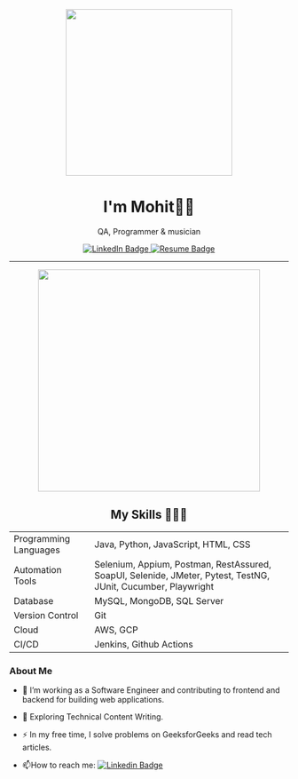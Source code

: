 <div align = "center" >
<img src="https://media.giphy.com/media/RN8FdaB6T1bkkI5n4I/giphy.gif" width = "300"></img>
</div>
<h1 align = "center">I'm Mohit👋🏼</h1>
<p align="center"> QA, Programmer &  musician </p>
<div align="center">
  <a href="https://www.linkedin.com/in/mlohani2/">
    <img src="https://img.shields.io/badge/LinkedIn-blue?style=for-the-badge&logo=linkedin&logoColor=white" alt="LinkedIn Badge"/>
  </a>
  <a href="https://lohani-mohit.github.io/my-site/">
    <img src="https://img.shields.io/badge/about-me-black?style=for-the-badge&logo=indeed&logoColor=white" alt="Resume Badge"/>
  </a>
</div>

<hr>
<div align = "center" >
<img src="https://media.giphy.com/media/3iyKHMIKg5VWG6qHUm/giphy.gif" width = "400"></img>
</div>

<h2 align = "center">My Skills 👨🏻‍💻 </h2>
    <table>
        <tr>
            <td>Programming Languages</td>
            <td>Java, Python, JavaScript, HTML, CSS</td>
        </tr>
        <tr>
            <td>Automation Tools</td>
            <td>Selenium, Appium, Postman, RestAssured, SoapUI, Selenide, JMeter, Pytest, TestNG, JUnit, Cucumber,
                Playwright</td>
        </tr>
        <tr>
            <td>Database</td>
            <td>MySQL, MongoDB, SQL Server</td>
        </tr>
        <tr>
            <td>Version Control</td>
            <td>Git</td>
        </tr>
        <tr>
            <td>Cloud</td>
            <td>AWS, GCP</td>
        </tr>
        <tr>
            <td>CI/CD</td>
            <td>Jenkins, Github Actions</td>
        </tr>
    </table>

<h3> About Me </h3>

- :telescope: I’m working as a Software Engineer and contributing to frontend and backend for building web applications.

- :seedling: Exploring Technical Content Writing.

- :zap: In my free time, I solve problems on GeeksforGeeks and read tech articles.

- :mailbox:How to reach me: [![Linkedin Badge](https://img.shields.io/badge/-kakbar-blue?style=flat&logo=Linkedin&logoColor=white)](https://www.linkedin.com/in/mlohani2/)


